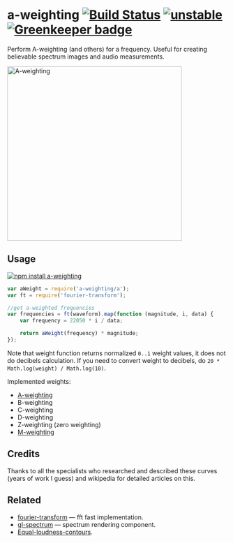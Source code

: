 # a-weighting [![Build Status](https://img.shields.io/travis/audiojs/audio.svg)](https://travis-ci.org/audiojs/audio) [![unstable](https://img.shields.io/badge/stability-unstable-orange.svg)](http://github.com/badges/stability-badges) [![Greenkeeper badge](https://badges.greenkeeper.io/audiojs/a-weighting.svg)](https://greenkeeper.io/)

Perform A-weighting (and others) for a frequency.
Useful for creating believable spectrum images and audio measurements.

<img alt="A-weighting" src="https://upload.wikimedia.org/wikipedia/commons/3/39/Acoustic_weighting_curves_%281%29.svg" width="400"/>

## Usage

[![npm install a-weighting](https://nodei.co/npm/a-weighting.png?mini=true)](https://npmjs.org/package/a-weighting/)

```js
var aWeight = require('a-weighting/a');
var ft = require('fourier-transform');

//get a-weighted frequencies
var frequencies = ft(waveform).map(function (magnitude, i, data) {
	var frequency = 22050 * i / data;

	return aWeight(frequency) * magnitude;
});
```

Note that weight function returns normalized `0..1` weight values, it does not do decibels calculation. If you need to convert weight to decibels, do `20 * Math.log(weight) / Math.log(10)`.

Implemented weights:

* [A-weighting](https://en.wikipedia.org/wiki/A-weighting)
* B-weighting
* C-weighting
* D-weighting
* Z-weighting (zero weighting)
* [M-weighting](https://en.wikipedia.org/wiki/ITU-R_468_noise_weighting)

## Credits

Thanks to all the specialists who researched and described these curves (years of work I guess) and wikipedia for detailed articles on this.

## Related

* [fourier-transform](https://github.com/scijs/fourier-transform) — fft fast implementation.
* [gl-spectrum](https://github.com/audio-lab/gl-spectrum) — spectrum rendering component.
* [Equal-loudness-contours](https://en.wikipedia.org/wiki/Equal-loudness_contour).
